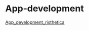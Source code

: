 # App-development
[App_development_risthetica](https://x.thunkable.com/copy/86f506e62cf99c73f646cb0edca6b1fb
)
